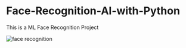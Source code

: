 # Face-Recognition-AI-with-Python
This is a ML Face Recognition Project 


<img align="center" alt="face recognition" src="https://warehouse-camo.ingress.cmh1.psfhosted.org/5a78359ea27bd2ac223d7efb0f90810d77908461/68747470733a2f2f636c6f75642e67697468756275736572636f6e74656e742e636f6d2f6173736574732f3839363639322f32343433303339382f33366630653366302d313363622d313165372d383235382d3464306339636531653431392e676966">

